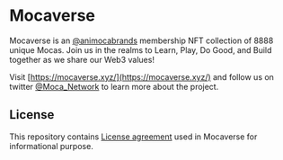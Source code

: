 # Mocaverse

Mocaverse is an [@animocabrands](https://twitter.com/animocabrands) membership NFT collection of 8888 unique Mocas. Join us in the realms to Learn, Play, Do Good, and Build together as we share our Web3 values!

Visit [https://mocaverse.xyz/](https://mocaverse.xyz/) and follow us on twitter [@Moca_Network](https://twitter.com/Moca_Network/) to learn more about the project.

## License
This repository contains [License agreement](license_1.0.0.md) used in Mocaverse for informational purpose.
